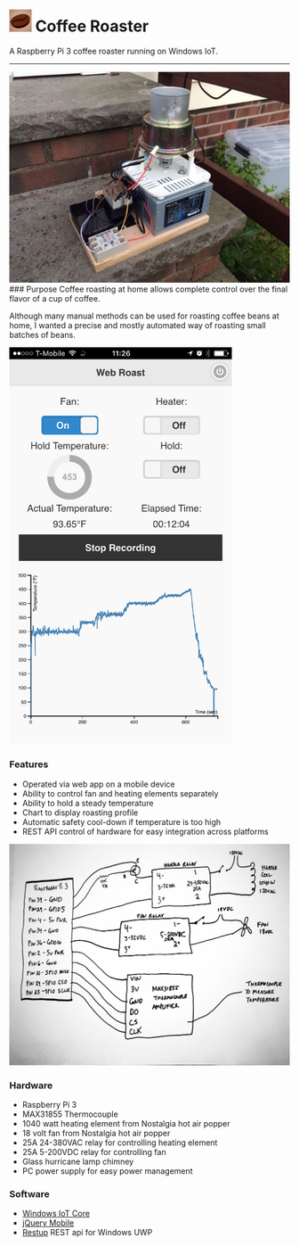 
# <img src="https://github.com/bertwagner/Coffee-Roaster/blob/master/Roaster-Client/Web/Content/Images/apple-icon-114x114.png?raw=true" width="40" title="Coffee Roaster"> Coffee Roaster 
A Raspberry Pi 3 coffee roaster running on Windows IoT.

---
<img src="https://github.com/bertwagner/Coffee-Roaster/blob/master/Roaster-Client/Web/Content/Images/CoffeeRoaster.jpg?raw=true" width="600" title="Coffee Roaster">
### Purpose
Coffee roasting at home allows complete control over the final flavor of a cup of coffee.  

Although many manual methods can be used for roasting coffee beans at home, I wanted a precise and mostly automated way of roasting small batches of beans.

<img src="https://github.com/bertwagner/Coffee-Roaster/blob/master/Roaster-Client/Web/Content/Images/WebApp.png?raw=true" width="400" title="Coffee Roaster">

### Features
 * Operated via web app on a mobile device
 * Ability to control fan and heating elements separately 
 * Ability to hold a steady temperature
 * Chart to display roasting profile
 * Automatic safety cool-down if temperature is too high
 * REST API control of hardware for easy integration across platforms

<img src="https://github.com/bertwagner/Coffee-Roaster/blob/master/Roaster-Client/Web/Content/Images/Schematic.jpg?raw=true" width="600" title="Coffee Roaster">

### Hardware
 * Raspberry Pi 3
 * MAX31855 Thermocouple
 * 1040 watt heating element from Nostalgia hot air popper
 * 18 volt fan from Nostalgia hot air popper
 * 25A 24-380VAC relay for controlling heating element
 * 25A 5-200VDC relay for controlling fan
 * Glass hurricane lamp chimney
 * PC power supply for easy power management

### Software
 * [Windows IoT Core](https://developer.microsoft.com/en-us/windows/iot)
 * [jQuery Mobile](http://jquerymobile.com/)
 * [Restup](https://github.com/tomkuijsten/restup) REST api for Windows UWP

